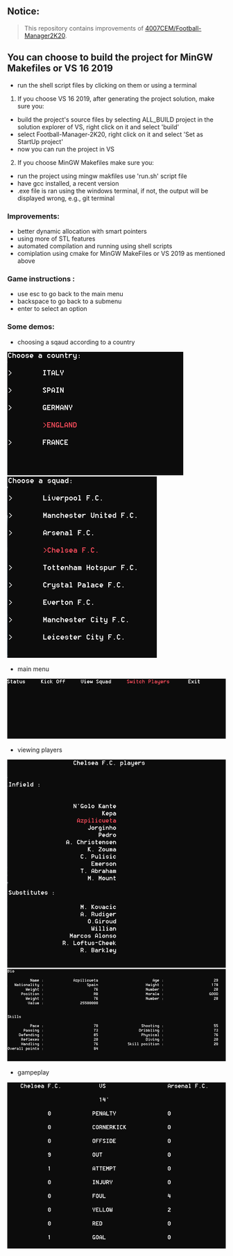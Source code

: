 ## Notice:
> This repository contains improvements of [4007CEM/Football-Manager2K20](https://github.com/4007CEM/Football-Manager-2K20).

## You can choose to build the project for MinGW Makefiles or VS 16 2019

- run the shell script files by clicking on them or using a terminal
1. If you choose VS 16 2019, after generating the project solution, make sure you:
* build the project's source files by selecting ALL_BUILD project in the solution explorer of VS, right click on it 
  and select 'build'
* select Football-Manager-2K20, right click on it and select 'Set as StartUp project'
* now you can run the project in VS

2. If you choose MinGW Makefiles make sure you:
* run the project using mingw makfiles use 'run.sh' script file
* have gcc installed, a recent version
* .exe file is ran using the windows terminal, if not, the output will be displayed wrong, e.g., git terminal

### Improvements:
* better dynamic allocation with smart pointers
* using more of STL features
* automated compilation and running using shell scripts
* comiplation using cmake for MinGW MakeFiles or VS 2019 as mentioned above

### Game instructions :

* use esc to go back to the main menu
* backspace to go back to a submenu
* enter to select an option

### Some demos:
* choosing a sqaud according to a country

![](/images/na.PNG) 
![](/images/squads.PNG)

* main menu

![](/images/menu.PNG)

* viewing players

![](/images/Capture.PNG)
![](/images/pl.PNG)

* gampeplay

![](/images/gameplay.PNG)
